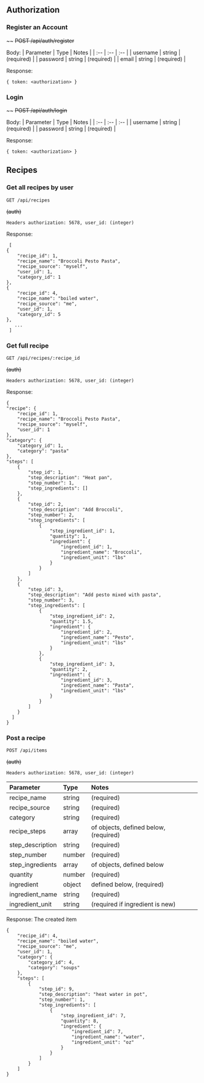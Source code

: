 ## Authorization

### Register an Account

~~ ~~POST /api/auth/register~~

Body:
| Parameter | Type | Notes |
| :-- | :-- | :-- |
| username | string | (required) |
| password | string | (required) |
| email | string | (required) |

Response:

    { token: <authorization> }

### Login

~~ ~~POST /api/auth/login~~

Body:
| Parameter | Type | Notes |
| :-- | :-- | :-- |
| username | string | (required) |
| password | string | (required) |

Response:

    { token: <authorization> }

## Recipes

### Get all recipes by user

    GET /api/recipes

~~(auth)~~

    Headers authorization: 5678, user_id: (integer)

Response:

     [
    {
        "recipe_id": 1,
        "recipe_name": "Broccoli Pesto Pasta",
        "recipe_source": "myself",
        "user_id": 1,
        "category_id": 1
    },
    {
        "recipe_id": 4,
        "recipe_name": "boiled water",
        "recipe_source": "me",
        "user_id": 1,
        "category_id": 5
    },
       ...
     ]

### Get full recipe

    GET /api/recipes/:recipe_id

~~(auth)~~

    Headers authorization: 5678, user_id: (integer)

Response:

    {
    "recipe": {
        "recipe_id": 1,
        "recipe_name": "Broccoli Pesto Pasta",
        "recipe_source": "myself",
        "user_id": 1
    },
    "category": {
        "category_id": 1,
        "category": "pasta"
    },
    "steps": [
        {
            "step_id": 1,
            "step_description": "Heat pan",
            "step_number": 1,
            "step_ingredients": []
        },
        {
            "step_id": 2,
            "step_description": "Add Broccoli",
            "step_number": 2,
            "step_ingredients": [
                {
                    "step_ingredient_id": 1,
                    "quantity": 1,
                    "ingredient": {
                        "ingredient_id": 1,
                        "ingredient_name": "Broccoli",
                        "ingredient_unit": "lbs"
                    }
                }
            ]
        },
        {
            "step_id": 3,
            "step_description": "Add pesto mixed with pasta",
            "step_number": 3,
            "step_ingredients": [
                {
                    "step_ingredient_id": 2,
                    "quantity": 1.5,
                    "ingredient": {
                        "ingredient_id": 2,
                        "ingredient_name": "Pesto",
                        "ingredient_unit": "lbs"
                    }
                },
                {
                    "step_ingredient_id": 3,
                    "quantity": 2,
                    "ingredient": {
                        "ingredient_id": 3,
                        "ingredient_name": "Pasta",
                        "ingredient_unit": "lbs"
                    }
                }
            ]
        }
      ]
    }

### Post a recipe

    POST /api/items

~~(auth)~~

    Headers authorization: 5678, user_id: (integer)

| Parameter        | Type   | Notes                                 |
| :--------------- | :----- | :------------------------------------ |
| recipe_name      | string | (required)                            |
| recipe_source    | string | (required)                            |
| category         | string | (required)                            |
| recipe_steps     | array  | of objects, defined below, (required) |
| step_description | string | (required)                            |
| step_number      | number | (required)                            |
| step_ingredients | array  | of objects, defined below             |
| quantity         | number | (required)                            |
| ingredient       | object | defined below, (required)             |
| ingredient_name  | string | (required)                            |
| ingredient_unit  | string | (required if ingredient is new)       |

Response: The created item

    {
        "recipe_id": 4,
        "recipe_name": "boiled water",
        "recipe_source": "me",
        "user_id": 1,
        "category": {
            "category_id": 4,
            "category": "soups"
        },
        "steps": [
            {
                "step_id": 9,
                "step_description": "heat water in pot",
                "step_number": 1,
                "step_ingredients": [
                    {
                        "step_ingredient_id": 7,
                        "quantity": 8,
                        "ingredient": {
                            "ingredient_id": 7,
                            "ingredient_name": "water",
                            "ingredient_unit": "oz"
                        }
                    }
                ]
            }
        ]
    }

